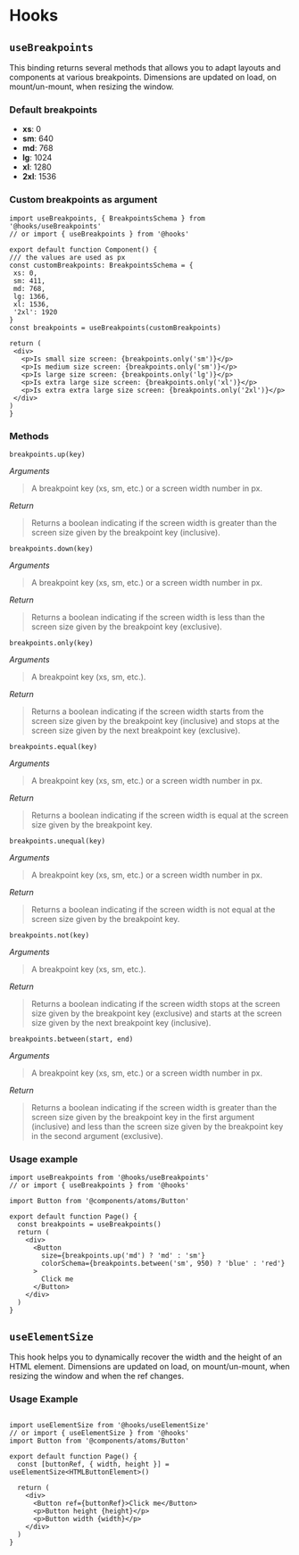 #  Hooks 
  
## `useBreakpoints`  

This binding returns several methods that allows you to adapt layouts and components at various breakpoints.   Dimensions are updated on load, on mount/un-mount, when resizing the window. 
   
### Default breakpoints   
   
  -  **xs**: 0  
  -  **sm**: 640  
  -  **md**: 768  
  -  **lg**: 1024  
  -  **xl**: 1280  
  -  **2xl**: 1536  
     
### Custom breakpoints as argument
   
   ```tsx
import useBreakpoints, { BreakpointsSchema } from '@hooks/useBreakpoints'
// or import { useBreakpoints } from '@hooks'

export default function Component() {
  /// the values are used as px
  const customBreakpoints: BreakpointsSchema = {
    xs: 0,
    sm: 411,
    md: 768,
    lg: 1366,
    xl: 1536,
    '2xl': 1920
  }
  const breakpoints = useBreakpoints(customBreakpoints)

  return (
    <div>
      <p>Is small size screen: {breakpoints.only('sm')}</p>
      <p>Is medium size screen: {breakpoints.only('sm')}</p>
      <p>Is large size screen: {breakpoints.only('lg')}</p>
      <p>Is extra large size screen: {breakpoints.only('xl')}</p>
      <p>Is extra extra large size screen: {breakpoints.only('2xl')}</p>
    </div>
  )
}

```  
  
### Methods

`breakpoints.up(key)` 
       
  *Arguments*
  >  A breakpoint key (xs, sm, etc.) or a screen width number in px.
      
   *Return* 
  > Returns a boolean indicating if the screen width is greater than the screen size given by the breakpoint key (inclusive).
   
`breakpoints.down(key)`   
  
*Arguments*
  >  A breakpoint key (xs, sm, etc.) or a screen width number in px.
      
*Return* 
>  Returns a boolean indicating if the screen width is less than the screen size given by the breakpoint key (exclusive).

`breakpoints.only(key)`   
   
*Arguments*
  >  A breakpoint key (xs, sm, etc.).
      
*Return*  
>  Returns a boolean indicating if the screen width starts from the screen size given by the breakpoint key (inclusive) and stops at the screen size given by the next breakpoint key (exclusive).  


`breakpoints.equal(key)`   
       
*Arguments*  
  >  A breakpoint key (xs, sm, etc.) or a screen width number in px.
      
*Return* 
>  Returns a boolean indicating if the screen width is equal at the screen size given by the breakpoint key.   

`breakpoints.unequal(key)`   
       
*Arguments*  
  >  A breakpoint key (xs, sm, etc.) or a screen width number in px.
      
*Return* 
>  Returns a boolean indicating if the screen width is not equal at the screen size given by the breakpoint key. 


`breakpoints.not(key)`  
   
*Arguments*
  >  A breakpoint key (xs, sm, etc.).
      
*Return* 
>  Returns a boolean indicating if the screen width stops at the screen size given by the breakpoint key (exclusive) and starts at the screen size given by the next breakpoint key (inclusive).

`breakpoints.between(start, end)`
       
*Arguments*  
  >  A breakpoint key (xs, sm, etc.) or a screen width number in px.

*Return* 
>  Returns a boolean indicating if the screen width is greater than the screen size given by the breakpoint key in the first argument (inclusive) and less than the screen size given by the breakpoint key in the second argument (exclusive).  
   
### Usage example
   
```tsx
import useBreakpoints from '@hooks/useBreakpoints'
// or import { useBreakpoints } from '@hooks'

import Button from '@components/atoms/Button'

export default function Page() {
  const breakpoints = useBreakpoints()
  return (
    <div>
      <Button
        size={breakpoints.up('md') ? 'md' : 'sm'}
        colorSchema={breakpoints.between('sm', 950) ? 'blue' : 'red'}
      >
        Click me
      </Button>
    </div>
  )
}
```
 
## `useElementSize`    
   
This hook helps you to dynamically recover the width and the height of an HTML element. Dimensions are updated on load, on mount/un-mount, when resizing the window and when the ref changes.   
    
### Usage Example

```tsx

import useElementSize from '@hooks/useElementSize'
// or import { useElementSize } from '@hooks'
import Button from '@components/atoms/Button'

export default function Page() {
  const [buttonRef, { width, height }] = useElementSize<HTMLButtonElement>()

  return (
    <div>
      <Button ref={buttonRef}>Click me</Button>
      <p>Button height {height}</p>
      <p>Button width {width}</p>
    </div>
  )
}

```
